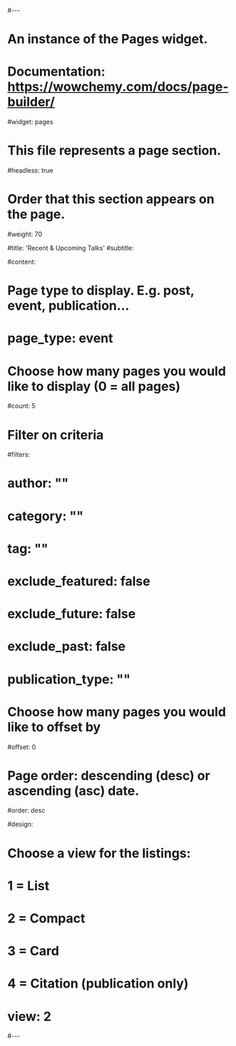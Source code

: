 #---
# An instance of the Pages widget.
# Documentation: https://wowchemy.com/docs/page-builder/
#widget: pages

# This file represents a page section.
#headless: true

# Order that this section appears on the page.
#weight: 70

#title: 'Recent & Upcoming Talks'
#subtitle:

#content:
  # Page type to display. E.g. post, event, publication...
 # page_type: event
  # Choose how many pages you would like to display (0 = all pages)
  #count: 5
  # Filter on criteria
  #filters:
  #  author: ""
  #  category: ""
  #  tag: ""
  #  exclude_featured: false
  #  exclude_future: false
  #  exclude_past: false
  #  publication_type: ""
  # Choose how many pages you would like to offset by
  #offset: 0
  # Page order: descending (desc) or ascending (asc) date.
  #order: desc

#design:
  # Choose a view for the listings:
  #   1 = List
  #   2 = Compact
  #   3 = Card
  #   4 = Citation (publication only)
 # view: 2
#---
